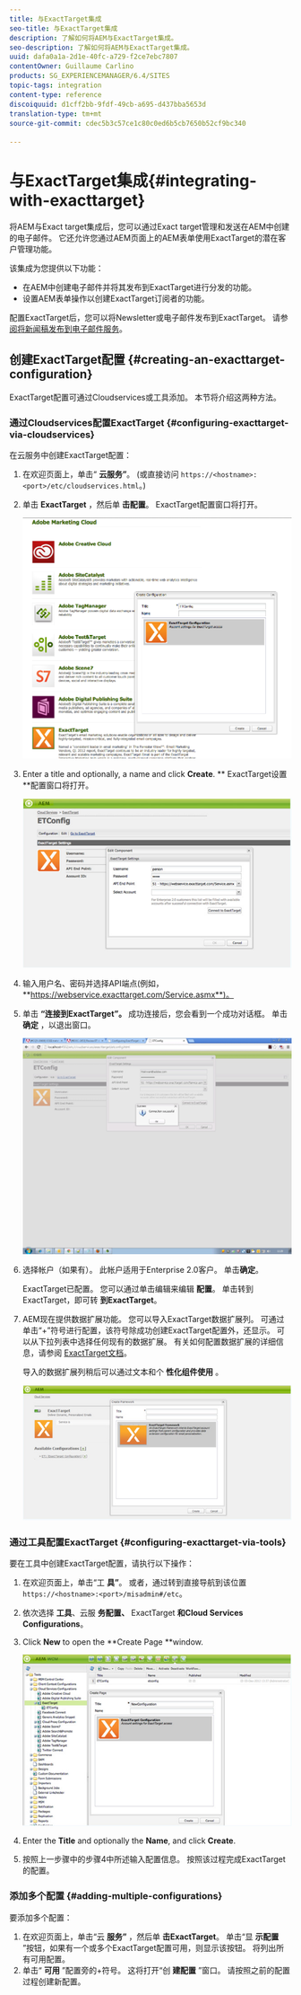 ```yaml
---
title: 与ExactTarget集成
seo-title: 与ExactTarget集成
description: 了解如何将AEM与ExactTarget集成。
seo-description: 了解如何将AEM与ExactTarget集成。
uuid: dafa0a1a-2d1e-40fc-a729-f2ce7ebc7807
contentOwner: Guillaume Carlino
products: SG_EXPERIENCEMANAGER/6.4/SITES
topic-tags: integration
content-type: reference
discoiquuid: d1cff2bb-9fdf-49cb-a695-d437bba5653d
translation-type: tm+mt
source-git-commit: cdec5b3c57ce1c80c0ed6b5cb7650b52cf9bc340

---
```



# 与ExactTarget集成{#integrating-with-exacttarget}

将AEM与Exact target集成后，您可以通过Exact target管理和发送在AEM中创建的电子邮件。 它还允许您通过AEM页面上的AEM表单使用ExactTarget的潜在客户管理功能。

该集成为您提供以下功能：

* 在AEM中创建电子邮件并将其发布到ExactTarget进行分发的功能。
* 设置AEM表单操作以创建ExactTarget订阅者的功能。

配置ExactTarget后，您可以将Newsletter或电子邮件发布到ExactTarget。 请参 [阅将新闻稿发布到电子邮件服务](/help/sites-authoring/personalization.md)。

## 创建ExactTarget配置 {#creating-an-exacttarget-configuration}

ExactTarget配置可通过Cloudservices或工具添加。 本节将介绍这两种方法。

### 通过Cloudservices配置ExactTarget {#configuring-exacttarget-via-cloudservices}

在云服务中创建ExactTarget配置：

1. 在欢迎页面上，单击“ **云服务”**。 (或直接访问 `https://<hostname>:<port>/etc/cloudservices.html`。)
1. 单击 **ExactTarget** ，然后单 **击配置**。 ExactTarget配置窗口将打开。

   ![chlimage_1-182](assets/chlimage_1-182.png)

1. Enter a title and optionally, a name and click **Create**. ** ExactTarget设置**配置窗口将打开。

   ![chlimage_1-31](assets/chlimage_1-31.jpeg)

1. 输入用户名、密码并选择API端点(例如， **https://webservice.exacttarget.com/Service.asmx**)。
1. 单击 **“连接到ExactTarget”。** 成功连接后，您会看到一个成功对话框。 单击 **确定** ，以退出窗口。

   ![chlimage_1-32](assets/chlimage_1-32.jpeg)

1. 选择帐户（如果有）。 此帐户适用于Enterprise 2.0客户。 单击&#x200B;**确定**。

   ExactTarget已配置。 您可以通过单击编辑来编辑 **配置**。 单击转到ExactTarget，即可转 **到ExactTarget**。

1. AEM现在提供数据扩展功能。 您可以导入ExactTarget数据扩展列。 可通过单击“+”符号进行配置，该符号除成功创建ExactTarget配置外，还显示。 可以从下拉列表中选择任何现有的数据扩展。 有关如何配置数据扩展的详细信息，请参阅 [ExactTarget文档](https://help.exacttarget.com/en/documentation/exacttarget/subscribers/data_extensions_and_data_relationships)。

   导入的数据扩展列稍后可以通过文本和个 **性化组件使用** 。

   ![chlimage_1-33](assets/chlimage_1-33.jpeg)

### 通过工具配置ExactTarget {#configuring-exacttarget-via-tools}

要在工具中创建ExactTarget配置，请执行以下操作：

1. 在欢迎页面上，单击“工 **具”**。 或者，通过转到直接导航到该位置 `https://<hostname>:<port>/misadmin#/etc`。
1. 依次选择 **工具**、云服 **务配置、** ExactTarget **和Cloud Services Configurations**。
1. Click **New** to open the **Create Page **window.

   ![chlimage_1-34](assets/chlimage_1-34.jpeg)

1. Enter the **Title** and optionally the **Name**, and click **Create**.
1. 按照上一步骤中的步骤4中所述输入配置信息。 按照该过程完成ExactTarget的配置。

### 添加多个配置 {#adding-multiple-configurations}

要添加多个配置：

1. 在欢迎页面上，单击“云 **服务”** ，然后单 **击ExactTarget**。 单击“显 **示配置** ”按钮，如果有一个或多个ExactTarget配置可用，则显示该按钮。 将列出所有可用配置。
1. 单击“ **可用** ”配置旁的+符号。 这将打开“创 **建配置** ”窗口。 请按照之前的配置过程创建新配置。

